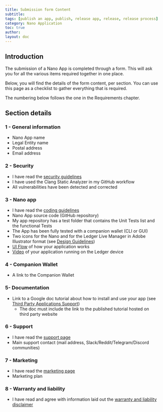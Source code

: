 ```yaml
---
title: Submission form Content
subtitle:
tags: [publish an app, publish, release app, release, release process]
category: Nano Application
toc: true
author:
layout: doc
---
```


## Introduction

The submission of a Nano App is completed through a form. This will ask you for all the various items required together in one place.

Below, you will find the details of the form content, per section. You can use this page as a checklist to gather everything that is required.

The numbering below follows the one in the Requirements chapter.  


## Section details

### 1 - General information

- Nano App name
- Legal Entity name
- Postal address
- Email address


### 2 - Security

- I have read the [security guidelines](../secure-app)  
- I have used the Clang Static Analyzer in my GitHub workflow 
- All vulnerabilities have been detected and corrected


### 3 - Nano app 

- I have read the [coding guidelines](../display-management)
- Nano App source code (GitHub repository)
- My app repository has a test folder that contains the Unit Tests list and the functional Tests
- The App has been fully tested with a companion wallet (CLI or GUI)
- Two icons for the Nano and for the Ledger Live Manager in Adobe Illustrator format (see [Design Guidelines](../design-requirements))
- [UI Flow](../ui-flow-video/#ui-flow) of how your application works
- [Video](../ui-flow-video/#video) of your application running on the Ledger device


### 4 - Companion Wallet

- A link to the Companion Wallet

### 5- Documentation

- Link to a Google doc tutorial about how to install and use your app (see [Third Party Applications Support](../support-requirements))
    - The doc must include the link to the published tutorial hosted on third party website 


### 6 - Support

- I have read the [support page](../support-requirements)
- Main support contact (mail address, Slack/Reddit/Telegram/Discord communities)


### 7 - Marketing 

- I have read the [marketing page](../marketing-requirements) 
- Marketing plan


### 8 - Warranty and liability

- I have read and agree with information laid out the [warranty and liability disclaimer](../warranty-disclaimer)



